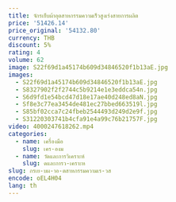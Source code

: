 ```yaml
---
title: จักรเย็บผ้าอุตสาหกรรมความเร็วสูงเร่งสายการผลิต
price: '51426.14'
price_original: '54132.80'
currency: THB
discount: 5%
rating: 4
volume: 62
image: S22f69d1a45174b609d34846520f1b13aE.jpg
images:
  - S22f69d1a45174b609d34846520f1b13aE.jpg
  - S8327902f2f2744c5b9214e1e3eddca54n.jpg
  - S6d9fd1e54bcd47d18e17ae40d248ed8aN.jpg
  - Sf8e3c77ea3454de481ec27bbed663519l.jpg
  - S85bf02cca7c24fbeb2544493d249d2e9f.jpg
  - S31220303741b4cfa91e4a99c76b21757F.jpg
video: 4000247618262.mp4
categories:
  - name: เครื่องมือ
    slug: เคร-องม
  - name: วัดและการวิเคราะห์
    slug: ดและการว-เคราะห
slug: กรเย-บผ-าอ-ตสาหกรรมความเร-วส
encode: oEL4H04
lang: th
---
```

  